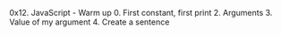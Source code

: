 0x12. JavaScript - Warm up
0. First constant, first print
2. Arguments
3. Value of my argument
4. Create a sentence
